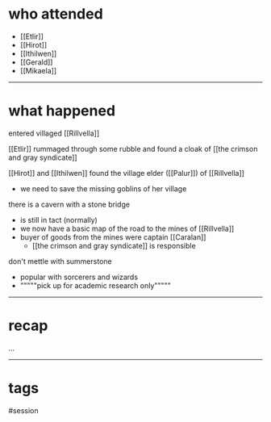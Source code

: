 # who attended

- [[Etlir]]
- [[Hirot]]
- [[Ithilwen]]
- [[Gerald]]
- [[Mikaela]]

---
# what happened

entered villaged [[Rillvella]]

[[Etlir]] rummaged through some rubble and found a cloak of [[the crimson and gray syndicate]]

[[Hirot]] and [[Ithilwen]] found the village elder ([[Palur]]) of [[Rillvella]]
- we need to save the missing goblins of her village

there is a cavern with a stone bridge
- is still in tact (normally)
- we now have a basic map of the road to the mines of [[Rillvella]]
- buyer of goods from the mines were captain [[Caralan]]
	- [[the crimson and gray syndicate]] is responsible

don't mettle with summerstone
- popular with sorcerers and wizards
- """""pick up for academic research only"""""

---
# recap

...

---
# tags

#session